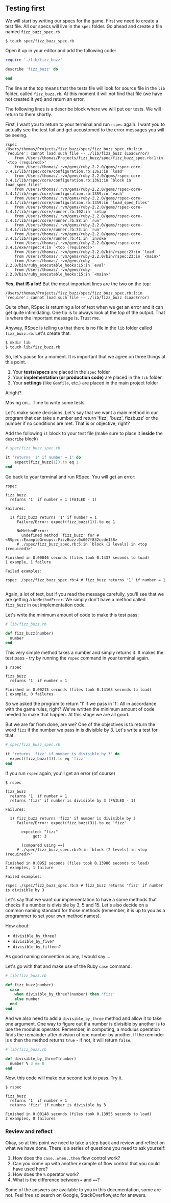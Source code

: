 ## Testing first

We will start by writing our specs for the game. First we need to create a test file. All our specs will live in the `spec` folder. Go ahead and create a file named `fizz_buzz_spec.rb`

```shell
$ touch spec/fizz_buzz_spec.rb
```

Open it up in your editor and add the following code:

```ruby
require './lib/fizz_buzz'

describe 'fizz_buzz' do
  
end
```
The line at the top means that the tests file will look for source file in the `lib` folder, called `fizz_buzz.rb`. At this moment it will not find that file (we have not created it yet) and return an error.

The following lines is a describe block where we will put our tests. We will return to them shortly. 

First, I want you to return to your terminal and run `rspec` again. I want you to actually see the test fail and get accustomed to the error messages you will be seeing.

```shell
rspec
/Users/thomas/Projects/fizz_buzz/spec/fizz_buzz_spec.rb:1:in `require': cannot load such file -- ./lib/fizz_buzz (LoadError)
	from /Users/thomas/Projects/fizz_buzz/spec/fizz_buzz_spec.rb:1:in `<top (required)>'
	from /Users/thomas/.rvm/gems/ruby-2.2.0/gems/rspec-core-3.4.1/lib/rspec/core/configuration.rb:1361:in `load'
	from /Users/thomas/.rvm/gems/ruby-2.2.0/gems/rspec-core-3.4.1/lib/rspec/core/configuration.rb:1361:in `block in load_spec_files'
	from /Users/thomas/.rvm/gems/ruby-2.2.0/gems/rspec-core-3.4.1/lib/rspec/core/configuration.rb:1359:in `each'
	from /Users/thomas/.rvm/gems/ruby-2.2.0/gems/rspec-core-3.4.1/lib/rspec/core/configuration.rb:1359:in `load_spec_files'
	from /Users/thomas/.rvm/gems/ruby-2.2.0/gems/rspec-core-3.4.1/lib/rspec/core/runner.rb:102:in `setup'
	from /Users/thomas/.rvm/gems/ruby-2.2.0/gems/rspec-core-3.4.1/lib/rspec/core/runner.rb:88:in `run'
	from /Users/thomas/.rvm/gems/ruby-2.2.0/gems/rspec-core-3.4.1/lib/rspec/core/runner.rb:73:in `run'
	from /Users/thomas/.rvm/gems/ruby-2.2.0/gems/rspec-core-3.4.1/lib/rspec/core/runner.rb:41:in `invoke'
	from /Users/thomas/.rvm/gems/ruby-2.2.0/gems/rspec-core-3.4.1/exe/rspec:4:in `<top (required)>'
	from /Users/thomas/.rvm/gems/ruby-2.2.0/bin/rspec:23:in `load'
	from /Users/thomas/.rvm/gems/ruby-2.2.0/bin/rspec:23:in `<main>'
	from /Users/thomas/.rvm/gems/ruby-2.2.0/bin/ruby_executable_hooks:15:in `eval'
	from /Users/thomas/.rvm/gems/ruby-2.2.0/bin/ruby_executable_hooks:15:in `<main>'
```

**Yes, that IS a lot!** But the most important lines are the two on the top:
```text
/Users/thomas/Projects/fizz_buzz/spec/fizz_buzz_spec.rb:1:in `require': cannot load such file -- ./lib/fizz_buzz (LoadError)
```

Quite often, RSpec is returning a lot of text when we get an error and it can get quite intimidating. One tip is to always look at the top of the output. That is where the important message is. Trust me.

Anyway, RSpec is telling us that there is no file in the `lib` folder called `fizz_buzz.rb`. Let's create that.

```shell
$ mkdir lib
$ touch lib/fizz_buzz.rb
```

So, let's pause for a moment. It is important that we agree on three things at this point. 
1. Your **tests/specs** are placed in the `spec` folder
2. Your **implementation (or production code)** are placed in the `lib` folder
3. Your **settings** (like `Gemfile`, etc.) are placed in the main project folder

Alright?

Moving on... Time to write some tests. 

Let's make some decisions. Let's say that we want a main method in our program that can take a number and return 'fizz', 'buzz', fizzbuzz' or the number if no conditions are met. That is or objective, right?

Add the following `it` block to your test file (make sure to place it **inside** the `describe` block)

```ruby
# spec/fizz_buzz_spec.rb

it 'returns '1' if number = 1' do
    expect(fizz_buzz(1)).to eq 1 
end
```

Go back to your terminal and run RSpec. You will get an error:

```shell
rspec

fizz_buzz
  returns '1' if number = 1 (FAILED - 1)

Failures:

  1) fizz_buzz returns '1' if number = 1
     Failure/Error: expect(fizz_buzz(1)).to eq 1
     
     NoMethodError:
       undefined method `fizz_buzz' for #<RSpec::ExampleGroups::FizzBuzz:0x007f832ccde158>
     # ./spec/fizz_buzz_spec.rb:5:in `block (2 levels) in <top (required)>'

Finished in 0.00046 seconds (files took 0.1437 seconds to load)
1 example, 1 failure

Failed examples:

rspec ./spec/fizz_buzz_spec.rb:4 # fizz_buzz returns '1' if number = 1


```
Again, a lot of text, but if you read the message carefully, you'll see that we are getting a `NoMethodError`. We simply don't have a method called `fizz_buzz` in out implementation code.

Let's write the minimum amount of code to make this test pass:

```ruby
# lib/fizz_buzz.rb

def fizz_buzz(number)
  number
end
```

This very simple method takes a number and simply returns it. It makes the test pass - try by running the `rspec` command in your terminal again.

```shell
$ rspec

fizz_buzz
  returns '1' if number = 1

Finished in 0.00215 seconds (files took 0.14163 seconds to load)
1 example, 0 failures
```

So we asked the program to return '1' if we pass in '1'. All in accordance with the game rules, right? We've written the minimum amount of code needed to make that happen. At this stage we are all good.

But we are far from done, are we? One of the objectives is to return the word `fizz` if the number we pass in is divisible by 3. Let's write a test for that.

```ruby
# spec/fizz_buzz_spec.rb

it "returns 'fizz' if number is divisible by 3" do
  expect(fizz_buzz(3)).to eq 'fizz'
end
```

If you run `rspec` again, you'll get an error (of course)

```shell
$ rspec

fizz_buzz
  returns '1' if number = 1
  returns 'fizz' if number is divisible by 3 (FAILED - 1)

Failures:

  1) fizz_buzz returns 'fizz' if number is divisible by 3
     Failure/Error: expect(fizz_buzz(3)).to eq 'fizz'
     
       expected: "fizz"
            got: 3
     
       (compared using ==)
     # ./spec/fizz_buzz_spec.rb:9:in `block (2 levels) in <top (required)>'

Finished in 0.0952 seconds (files took 0.13986 seconds to load)
2 examples, 1 failure

Failed examples:

rspec ./spec/fizz_buzz_spec.rb:8 # fizz_buzz returns 'fizz' if number is divisible by 3
```

Let's say that we want our implementation to have a some methods that checks if a number is divisible by 3, 5 and 15. Let's also decide on a common naming standard for those methods (remember, it is up to you as a programmer to set your own method names). 

How about:
* `divisible_by_three?`
* `divisible_by_five?`
* `divisible_by_fifteen?`

As good naming convention as any, I would say....

Let's go with that and make use of the Ruby `case` command.
```ruby
# lib/fizz_buzz.rb

def fizz_buzz(number)
  case
    when divisible_by_three?(number) then 'fizz'
    else number
  end
end
```
And we also need to add a `divisible_by_three` method and allow it to take one argument. One way to figure out if a number is divisible by another is to use the modulus operator. Remember, in computing, a modulus operation finds the remainder after division of one number by another. If the reminder is `0` then the method returns `true` - if not, it will return `false`.

```ruby
# lib/fizz_buzz.rb

def divisible_by_three?(number)
  number % 3 == 0
end

```
Now, this code will make our second test to pass. Try it.

```shell
$ rspec

fizz_buzz
  returns '1' if number = 1
  returns 'fizz' if number is divisible by 3

Finished in 0.00148 seconds (files took 0.13955 seconds to load)
2 examples, 0 failures
```
### Review and reflect
Okay, so at this point we need to take a step back and review and reflect on what we have done. There is a series of questions you need to ask yourself:
1. How does the `case..when..then` flow control work?
2. Can you come up with another example of flow control that you could have used here?
3. How does the `%` operator work?
4. What is the difference between `=` and `==`?

Some of the answers are available to you in this documentation, some are not. Feel free so search on Google, StackOverflow,etc for answers.  






